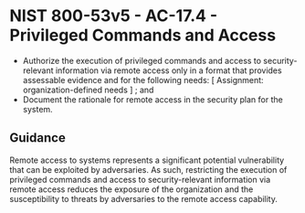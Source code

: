 # NIST 800-53v5 - AC-17.4 - Privileged Commands and Access
- Authorize the execution of privileged commands and access to security-relevant information via remote access only in a format that provides assessable evidence and for the following needs: \[ Assignment: organization-defined needs \] ; and
- Document the rationale for remote access in the security plan for the system.
## Guidance
Remote access to systems represents a significant potential vulnerability that can be exploited by adversaries. As such, restricting the execution of privileged commands and access to security-relevant information via remote access reduces the exposure of the organization and the susceptibility to threats by adversaries to the remote access capability.